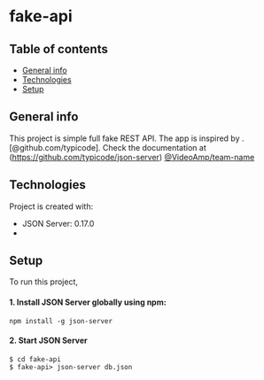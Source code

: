 # fake-api
## Table of contents
* [General info](#general-info)
* [Technologies](#technologies)
* [Setup](#setup)
## General info
This project is simple full fake REST API.
The app is inspired by .[@github.com/typicode].
Check the documentation at (https://github.com/typicode/json-server)
[@VideoAmp/team-name]( https://github.com/orgs/VideoAmp/teams/team-name/members )
## Technologies
Project is created with:
* JSON Server: 0.17.0
* 
## Setup
To run this project, 
#### **1. Install JSON Server globally using npm:**
```
npm install -g json-server
```
#### **2. Start JSON Server**

```
$ cd fake-api
$ fake-api> json-server db.json
```
